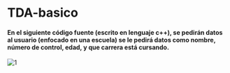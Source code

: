 # TDA-basico

#### En el siguiente código fuente (escrito en lenguaje c++), se pedirán datos al usuario (enfocado en una escuela) se le pedirá datos como nombre, número de control, edad, y que carrera está cursando.
![1](https://user-images.githubusercontent.com/71052252/95814333-be026380-0cdf-11eb-9570-c54f00b3f04c.png)

